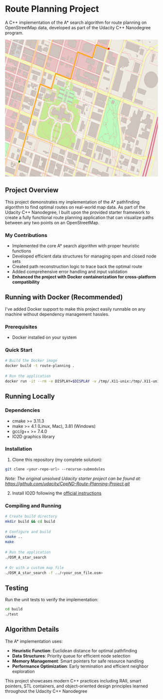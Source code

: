 # Route Planning Project

A C++ implementation of the A* search algorithm for route planning on OpenStreetMap data, developed as part of the Udacity C++ Nanodegree program.

<img src="map.png" width="600" height="450" />

## Project Overview

This project demonstrates my implementation of the A* pathfinding algorithm to find optimal routes on real-world map data. As part of the Udacity C++ Nanodegree, I built upon the provided starter framework to create a fully functional route planning application that can visualize paths between any two points on an OpenStreetMap.

### My Contributions
- Implemented the core A* search algorithm with proper heuristic functions
- Developed efficient data structures for managing open and closed node sets
- Created path reconstruction logic to trace back the optimal route
- Added comprehensive error handling and input validation
- **Enhanced the project with Docker containerization for cross-platform compatibility**

## Running with Docker (Recommended)

I've added Docker support to make this project easily runnable on any machine without dependency management hassles.

### Prerequisites
- Docker installed on your system

### Quick Start
```bash
# Build the Docker image
docker build -t route-planning .

# Run the application
docker run -it --rm -e DISPLAY=$DISPLAY -v /tmp/.X11-unix:/tmp/.X11-unix route-planning
```

## Running Locally

### Dependencies
* cmake >= 3.11.3
* make >= 4.1 (Linux, Mac), 3.81 (Windows)
* gcc/g++ >= 7.4.0
* IO2D graphics library

### Installation
1. Clone this repository (my complete solution):
```bash
git clone <your-repo-url> --recurse-submodules
```
*Note: The original unsolved Udacity starter project can be found at: https://github.com/udacity/CppND-Route-Planning-Project.git*

2. Install IO2D following the [official instructions](https://github.com/cpp-io2d/P0267_RefImpl/blob/master/BUILDING.md)

### Compiling and Running

```bash
# Create build directory
mkdir build && cd build

# Configure and build
cmake ..
make

# Run the application
./OSM_A_star_search

# Or with a custom map file
./OSM_A_star_search -f ../<your_osm_file.osm>
```

## Testing

Run the unit tests to verify the implementation:
```bash
cd build
./test
```

## Algorithm Details

The A* implementation uses:
- **Heuristic Function**: Euclidean distance for optimal pathfinding
- **Data Structures**: Priority queue for efficient node selection
- **Memory Management**: Smart pointers for safe resource handling
- **Performance Optimization**: Early termination and efficient neighbor exploration

This project showcases modern C++ practices including RAII, smart pointers, STL containers, and object-oriented design principles learned throughout the Udacity C++ Nanodegree

